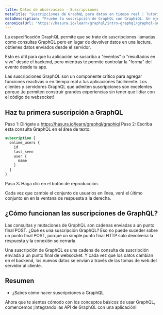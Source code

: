 ```yaml
---
title: Datos de observación - Suscripciones
metaTitle: "Suscripciones de GraphQL para datos en tiempo real | Tutorial de los ganchos de Apollo de Reacción GraphQL"
metaDescription: "Pruebe la suscripción de GraphQL con GraphiQL. Un ejemplo de suscripciones GraphQL para obtener datos en vivo empujados sobre las websockets"
canonicalUrl: "https://hasura.io/learn/graphql/intro-graphql/graphql-subscriptions/"
---
```


La especificación GraphQL permite que se trate de suscripciones llamadas como consultas GraphQL pero en lugar de devolver datos en una lectura, obtienes datos enviados desde el servidor.

Esto es útil para que tu aplicación se suscriba a "eventos" o "resultados en vivo" desde el backend, pero mientras te permite controlar la "forma" del evento desde tu app.

Las suscripciones GraphQL son un componente crítico para agregar funciones reactivas o en tiempo real a tus aplicaciones fácilmente. Los clientes y servidores GraphQL que admiten suscripciones son excelentes porque ¡te permiten construir grandes experiencias sin tener que lidiar con el código de websocket!

## Haz tu primera suscripción a GraphQL

Paso 1: Dirígete a https://hasura.io/learn/graphql/graphiql Paso 2: Escriba esta consulta GraphQL en el área de texto:

```graphql
subscription {
  online_users {
    id
    last_seen
    user {
      name
    }
  }
}
```

Paso 3: Haga clic en el botón de reproducción.

Cada vez que cambie el conjunto de usuarios en línea, verá el último conjunto en en la ventana de respuesta a la derecha.

## ¿Cómo funcionan las suscripciones de GraphQL?

Las consultas y mutaciones de GraphQL son cadenas enviadas a un punto final POST. ¿Qué es una suscripción GraphQL? Eso no puede suceder sobre un punto final POST, porque un simple punto final HTTP solo devolvería la respuesta y la conexión se cerraría.

Una suscripción de GraphQL es una cadena de consulta de suscripción enviada a un punto final de websocket. Y cada vez que los datos cambian en el backend, los nuevos datos se envían a través de las tomas de web del servidor al cliente.

## Resumen

- ¿Sabes cómo hacer suscripciones a GraphQL

Ahora que te sientes cómodo con los conceptos básicos de usar GraphQL, comencemos ¡Integrando las API de GraphQL con una aplicación!

